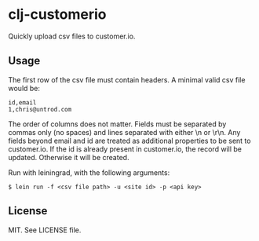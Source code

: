 # clj-customerio

Quickly upload csv files to customer.io.

## Usage

The first row of the csv file must contain headers. A minimal valid csv file would be:

    id,email
    1,chris@untrod.com

The order of columns does not matter. Fields must be separated by commas only (no spaces) and lines separated with either \n or \r\n. Any fields beyond email and id are treated as additional properties to be sent to customer.io. If the id is already present in customer.io, the record will be updated. Otherwise it will be created.

Run with leiningrad, with the following arguments:

    $ lein run -f <csv file path> -u <site id> -p <api key>

## License

MIT. See LICENSE file.
